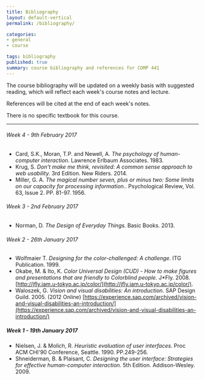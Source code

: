 ```yaml
---
title: Bibliography
layout: default-vertical
permalink: /bibliography/

categories:
- general
- course

tags: bibliography
published: true
summary: course bibliography and references for COMP 441
---
```


The course bibliography will be updated on a weekly basis with suggested reading, which will reflect each week's course notes and lecture.

References will be cited at the end of each week's notes.

There is no specific textbook for this course.

***

<!--
###### Week 15 - 28th April 2016

  * N/A

###### Week 14 - 21st April 2016

  * Nielsen, J. *Heuristic evaluation.* Usability inspection methods. New York. John Wiley and Sons. P. 30. 1994.
  * Wharton, C. et al. *The cognitive walkthrough method: A practitioner's guide.* Usability inspection methods. New York. John Wiley and Sons. PP. 105-140. 1994.

###### Week 13 - 14th April 2016

  * Robinson, W.L. *Conscious competency - the mark of a competent instructor.* Personnel Journal, 53. PP. 538-9. 1974.
  * Shackel, B. *Usability - context, framework, design, and evolution.* Human factors for informatics usability. Cambridge University Press. PP. 21-38. 1991.
  * Tyldesley, D.A. *Employing usability engineering in the development of office products.* Computer Journal, Vol. 31. No. 5, PP. 431-436. 1988.

###### Week 12 - 7th April 2016

  * Card, S.K., Moran, T.P. and Newell, A. *The psychology of human-computer interaction.* Lawrence Erlbaum Associates. 1983.
  * Cooper, A. et al. *About Face 3: The essentials of interaction design.* Wiley. 2007.

###### Week 11 - 31st March 2016

  * Robinson, W.L. *Conscious competency - the mark of a competent instructor.* Personnel Journal, 53. PP. 538-9. 1974.

###### Week 9 - 17th March 2016

  * Card, S.K., Moran, T.P. and Newell, A. *The psychology of human-computer interaction.* Lawrence Erlbaum Associates. 1983.
  * Cooper, A. et al. *About Face 3: The essentials of interaction design.* Wiley. 2007.
  * Shackel, B. *Usability - context, framework, design, and evolution.* Human factors for informatics usability. Cambridge University Press. PP. 21-38. 1991.


###### Week 7 - 3rd March 2016

  * Card, S.K., Moran, T.P. and Newell, A. *The psychology of human-computer interaction.* Lawrence Erlbaum Associates. 1983.
  * Nielsen, J. and Pernice, K. *Eyetracking web usability.* New Riders. 2009.
  * Wertheimer, M. *Laws of Organisation in Perceptual Forms.* 1923.

###### Week 6 - 25th February 2016

  * Card, S.K., Moran, T.P. and Newell, A. *The psychology of human-computer interaction*. Lawrence Erlbaum Associates. 1983.
  * Carstens, A., and Beck, J. *Get ready for the gamer generation.* Tech Trends 49. PP.22-25. 2005.
  * Hays, R.T. *The effectiveness of instructional games: A literature review and discussion.* Technical Report 2005-004. Washington. 2005.
  * Holleis, P. et al. *Keystroke-level model for advanced mobile phone interaction.* CHI' 07. New York, USA. 2007.
  * Issenberg, S.B., McGaghie, W.C., Petrusa, E.R., Gordon, D.L., and Scalese, R.J. 2005. *Features and uses of high fidelity medical simulations that lead to effective learning.* Medical Teacher 27. PP. 10-29.
  * Kieras, D. *Using the Keystroke-Level Model to Estimate Execution Times." 1993. [http://courses.wccnet.edu/~jwithrow/docs/klm.pdf](http://courses.wccnet.edu/~jwithrow/docs/klm.pdf)
  * Krug, S. *Don't make me think, revisited: A common sense approach to web usability.* 3rd Edition. New Riders. 2014.
  * Prensky, M. *Digital game-based learning.* McGraw-Hill. P.17. 2001.
  * Van Eck, R.N. *Digital game-based learning.* Educause Review 41. PP.17-30. 2006.

###### Week 5 - 18th February 2016

  * Krug, S. *Don't make me think, revisited: A common sense approach to web usability.* 3rd Edition. New Riders. 2014.

-->

###### Week 4 - 9th February 2017
  * Card, S.K., Moran, T.P. and Newell, A. *The psychology of human-computer interaction*. Lawrence Erlbaum Associates. 1983.
  * Krug, S. *Don't make me think, revisited: A common sense approach to web usability.* 3rd Edition. New Riders. 2014.
  * Miller, G. A. *The magical number seven, plus or minus two: Some limits on our capacity for processing information.*. Psychological Review, Vol. 63, Issue 2. PP. 81-97. 1956.

###### Week 3 - 2nd February 2017

  * Norman, D. *The Design of Everyday Things.* Basic Books. 2013.

###### Week 2 - 26th January 2017

  * Wolfmaier T. *Designing for the color-challenged: A challenge.* ITG Publication. 1999.
  * Okabe, M. & Ito, K. *Color Universal Design (CUD) - How to make figures and presentations that are friendly to Colorblind people.* J*Fly. 2008. [http://jfly.iam.u-tokyo.ac.jp/color/](http://jfly.iam.u-tokyo.ac.jp/color/).
  * Waloszek, G. *Vision and visual disabilities: An introduction.* SAP Design Guild. 2005. (2012 Online)
    [https://experience.sap.com/archived/vision-and-visual-disabilities-an-introduction/](https://experience.sap.com/archived/vision-and-visual-disabilities-an-introduction/)

##### Week 1 - 19th January 2017

  * Nielsen, J. & Molich, R. *Heuristic evaluation of user interfaces.* Proc ACM CHI'90 Conference,
Seattle. 1990. PP.249-256.
  * Shneiderman, B. & Plaisant, C. *Designing the user interface: Strategies for effective human-computer
interaction.* 5th Edition. Addison-Wesley. 2009.

